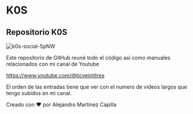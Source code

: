 # K0S
## Repositorio K0S

![k0s-social-5pNW](https://github.com/ticveintitres/k0s/assets/153328087/6186a208-f276-41b0-8f84-3772d477f77e)

Este repositorio de GitHub reuné todo el código así como manuales relacionados con mi canal de Youtube

https://www.youtube.com/@ticveintitres

El orden de las entradas tiene que ver con el numero de videos largos que tengo subidos en mi canal.

Creado con ❤️ por Alejandro Martínez Capilla
